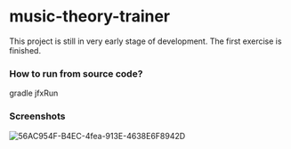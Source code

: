 # music-theory-trainer
This project is still in very early stage of development. The first exercise is finished.
### How to run from source code?
gradle jfxRun
### Screenshots
![56AC954F-B4EC-4fea-913E-4638E6F8942D](https://user-images.githubusercontent.com/20970607/65770082-d7ce1880-e167-11e9-904b-267fa424cc89.png)
